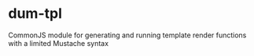 dum-tpl
=======

CommonJS module for generating and running template render functions with a limited Mustache syntax
